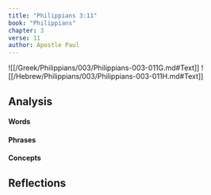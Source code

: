 ```yaml
---
title: "Philippians 3:11"
book: "Philippians"
chapter: 3
verse: 11
author: Apostle Paul
---
```

![[/Greek/Philippians/003/Philippians-003-011G.md#Text]]
![[/Hebrew/Philippians/003/Philippians-003-011H.md#Text]]

## Analysis

#### Words

#### Phrases

#### Concepts

## Reflections
